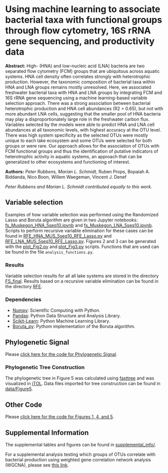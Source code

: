 # Using machine learning to associate bacterial taxa with functional groups through flow cytometry, 16S rRNA gene sequencing, and productivity data

**Abstract:** High- (HNA) and low-nucleic acid (LNA) bacteria are two separated flow cytometry (FCM) groups that are ubiquitous across aquatic systems. HNA cell density often correlates strongly with heterotrophic production. However, the taxonomic composition of bacterial taxa within HNA and LNA groups remains mostly unresolved. Here, we associated freshwater bacterial taxa with HNA and LNA groups by integrating FCM and 16S rRNA gene sequencing using a machine learning-based variable selection approach. There was a strong association between bacterial heterotrophic production and HNA cell abundances (R2 = 0.65), but not with more abundant LNA cells, suggesting that the smaller pool of HNA bacteria may play a disproportionately large role in the freshwater carbon flux. Variables selected by the models were able to predict HNA and LNA cell abundances at all taxonomic levels, with highest accuracy at the OTU level. There was high system specificity as the selected OTUs were mostly unique to each lake ecosystem and some OTUs were selected for both groups or were rare. Our approach allows for the association of OTUs with FCM functional groups and thus the identification of putative indicators of heterotrophic activity in aquatic systems, an approach that can be generalized to other ecosystems and functioning of interest. 

**Authors:** *Peter Rubbens, Marian L. Schmidt,* Ruben Props, Bopaiah A. Biddanda, Nico Boon, Willem Waegeman, Vincent J. Denef  


*Peter Rubbens and Marian L. Schmidt contributed equally to this work.*  


## Variable selection
Examples of how variable selection was performed using the Randomized Lasso and Boruta algorithm are given in two Jupyter notebooks: [fs_Muskegon_HNA_5seq10.ipynb](https://github.com/rprops/HNA_LNA_productivity/blob/master/fs_Muskegon_HNA_5seq10.ipynb) and [fs_Muskegon_LNA_5seq10.ipynb](https://github.com/rprops/HNA_LNA_productivity/blob/master/fs_Muskegon_LNA_5seq10.ipynb). Scripts to perform recursive variable elimination for these cases can be found in [RFE_HNA_MUS_5seq10_RFE_Lasso.py](https://github.com/rprops/HNA_LNA_productivity/blob/master/RFE_HNA_MUS_5seq10_RFE_Lasso.py) and [RFE_LNA_MUS_5seq10_RFE_Lasso.py](https://github.com/rprops/HNA_LNA_productivity/blob/master/RFE_LNA_MUS_5seq10_RFE_Lasso.py). Figures 2 and 3 can be generated with the [plot_Fig2.py](https://github.com/rprops/HNA_LNA_productivity/blob/master/plot_Fig2.py) and [plot_Fig3.py](https://github.com/rprops/HNA_LNA_productivity/blob/master/plot_Fig3.py) scripts. Functions that are used can be found in the file `analysis_functions.py`. 

### Results
Variable selection results for all all lake systems are stored in the directory [FS_final](https://github.com/rprops/HNA_LNA_productivity/tree/master/FS_final). Results based on a  recursive variable elimination can be found in the directory [RFE](https://github.com/rprops/HNA_LNA_productivity/tree/master/RFE). 

### Dependencies
* [Numpy](http://www.numpy.org/): Scientific Computing with Python. 
* [Pandas](https://pandas.pydata.org): Python Data Structure and Analysis Library. 
* [Scikit-Learn](http://scikit-learn.org/stable/): Python Machine Learning Library. 
* [Boruta_py](https://github.com/scikit-learn-contrib/boruta_py): Pythom implementation of the Boruta algorithm. 


## Phylogenetic Signal
Please [click here for the code for Phylogenetic Signal](Analysis.html).  

### Phylogenetic Tree Construction  
The phylogenetic tree in Figure 5 was calculated using [fasttree](http://www.microbesonline.org/fasttree/) and was visualized in [iTOL](https://itol.embl.de/). Data files imported for tree construction can be found in [data/Figure5](data/Figure5).  

## Other Code  
Please [click here for the code for Figures 1, 4, and 5](Analysis.html).  

## Supplemental Information  
The supplemental tables and figures can be found in [supplemental_info/](supplemental_info/).

For a supplemental analysis testing which groups of OTUs correlate with bacterial production using weighted gene correlation network analysis (WGCNA), please see [this link](WGCNA_analysis.html). 
